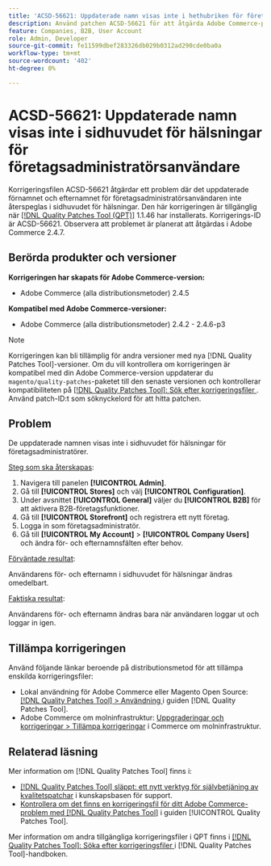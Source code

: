 ```yaml
---
title: 'ACSD-56621: Uppdaterade namn visas inte i hethubriken för företagsadministratörer'
description: Använd patchen ACSD-56621 för att åtgärda Adobe Commerce-problemet där det uppdaterade förnamnet och efternamnet för företagsadministratörsanvändaren inte visas i sidhuvudet för hälsningar.
feature: Companies, B2B, User Account
role: Admin, Developer
source-git-commit: fe11599dbef283326db029b0312ad290cde0ba0a
workflow-type: tm+mt
source-wordcount: '402'
ht-degree: 0%

---
```


# ACSD-56621: Uppdaterade namn visas inte i sidhuvudet för hälsningar för företagsadministratörsanvändare

Korrigeringsfilen ACSD-56621 åtgärdar ett problem där det uppdaterade förnamnet och efternamnet för företagsadministratörsanvändaren inte återspeglas i sidhuvudet för hälsningar. Den här korrigeringen är tillgänglig när [[!DNL Quality Patches Tool (QPT)]](https://experienceleague.adobe.com/sv/docs/commerce-knowledge-base/kb/announcements/commerce-announcements/magento-quality-patches-released-new-tool-to-self-serve-quality-patches) 1.1.46 har installerats. Korrigerings-ID är ACSD-56621. Observera att problemet är planerat att åtgärdas i Adobe Commerce 2.4.7.

## Berörda produkter och versioner

**Korrigeringen har skapats för Adobe Commerce-version:**

* Adobe Commerce (alla distributionsmetoder) 2.4.5

**Kompatibel med Adobe Commerce-versioner:**

* Adobe Commerce (alla distributionsmetoder) 2.4.2 - 2.4.6-p3

>[!NOTE]
>
>Korrigeringen kan bli tillämplig för andra versioner med nya [!DNL Quality Patches Tool]-versioner. Om du vill kontrollera om korrigeringen är kompatibel med din Adobe Commerce-version uppdaterar du `magento/quality-patches`-paketet till den senaste versionen och kontrollerar kompatibiliteten på [[!DNL Quality Patches Tool]: Sök efter korrigeringsfiler ](https://experienceleague.adobe.com/tools/commerce-quality-patches/index.html?lang=sv-SE). Använd patch-ID:t som söknyckelord för att hitta patchen.

## Problem

De uppdaterade namnen visas inte i sidhuvudet för hälsningar för företagsadministratörer.

<u>Steg som ska återskapas</u>:

1. Navigera till panelen **[!UICONTROL Admin]**.
1. Gå till **[!UICONTROL Stores]** och välj **[!UICONTROL Configuration]**.
1. Under avsnittet **[!UICONTROL General]** väljer du **[!UICONTROL B2B]** för att aktivera B2B-företagsfunktioner.
1. Gå till **[!UICONTROL Storefront]** och registrera ett nytt företag.
1. Logga in som företagsadministratör.
1. Gå till **[!UICONTROL My Account]** > **[!UICONTROL Company Users]** och ändra för- och efternamnsfälten efter behov.

<u>Förväntade resultat</u>:

Användarens för- och efternamn i sidhuvudet för hälsningar ändras omedelbart.

<u>Faktiska resultat</u>:

Användarens för- och efternamn ändras bara när användaren loggar ut och loggar in igen.

## Tillämpa korrigeringen

Använd följande länkar beroende på distributionsmetod för att tillämpa enskilda korrigeringsfiler:

* Lokal användning för Adobe Commerce eller Magento Open Source: [[!DNL Quality Patches Tool] > Användning ](/help/tools/quality-patches-tool/usage.md) i guiden [!DNL Quality Patches Tool].
* Adobe Commerce om molninfrastruktur: [Uppgraderingar och korrigeringar > Tillämpa korrigeringar](https://experienceleague.adobe.com/docs/commerce-cloud-service/user-guide/develop/upgrade/apply-patches.html?lang=sv-SE) i Commerce om molninfrastruktur.

## Relaterad läsning

Mer information om [!DNL Quality Patches Tool] finns i:

* [[!DNL Quality Patches Tool] släppt: ett nytt verktyg för självbetjäning av kvalitetspatchar](https://experienceleague.adobe.com/sv/docs/commerce-knowledge-base/kb/announcements/commerce-announcements/magento-quality-patches-released-new-tool-to-self-serve-quality-patches) i kunskapsbasen för support.
* [Kontrollera om det finns en korrigeringsfil för ditt Adobe Commerce-problem med  [!DNL Quality Patches Tool]](/help/tools/quality-patches-tool/patches-available-in-qpt/check-patch-for-magento-issue-with-magento-quality-patches.md) i guiden [!UICONTROL Quality Patches Tool].


Mer information om andra tillgängliga korrigeringsfiler i QPT finns i [[!DNL Quality Patches Tool]: Söka efter korrigeringsfiler ](https://experienceleague.adobe.com/tools/commerce-quality-patches/index.html?lang=sv-SE) i [!DNL Quality Patches Tool]-handboken.
